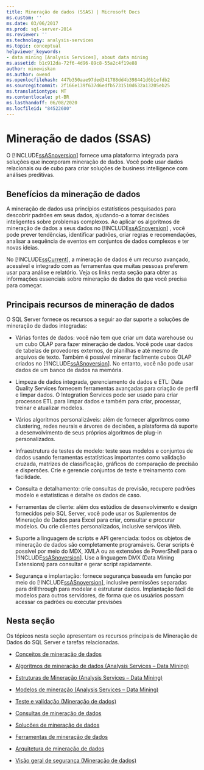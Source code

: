 ```yaml
---
title: Mineração de dados (SSAS) | Microsoft Docs
ms.custom: ''
ms.date: 03/06/2017
ms.prod: sql-server-2014
ms.reviewer: ''
ms.technology: analysis-services
ms.topic: conceptual
helpviewer_keywords:
- data mining [Analysis Services], about data mining
ms.assetid: b1c912da-72f6-4d96-89c8-55a2c4f19e88
author: minewiskan
ms.author: owend
ms.openlocfilehash: 447b350aae97ded341788dd4b398441d6b1efdb2
ms.sourcegitcommit: 2f166e139f637d6edfb5731510d632a13205eb25
ms.translationtype: MT
ms.contentlocale: pt-BR
ms.lasthandoff: 06/08/2020
ms.locfileid: "84522600"
---
```

# <a name="data-mining-ssas"></a>Mineração de dados (SSAS)
  O [!INCLUDE[ssASnoversion](../../includes/ssasnoversion-md.md)] fornece uma plataforma integrada para soluções que incorporam mineração de dados. Você pode usar dados relacionais ou de cubo para criar soluções de business intelligence com análises preditivas.  
  
## <a name="benefits-of-data-mining"></a>Benefícios da mineração de dados  
 A mineração de dados usa princípios estatísticos pesquisados para descobrir padrões em seus dados, ajudando-o a tomar decisões inteligentes sobre problemas complexos. Ao aplicar os algoritmos de mineração de dados a seus dados no [!INCLUDE[ssASnoversion](../../includes/ssasnoversion-md.md)] , você pode prever tendências, identificar padrões, criar regras e recomendações, analisar a sequência de eventos em conjuntos de dados complexos e ter novas ideias.  
  
 No [!INCLUDE[ssCurrent](../../includes/sscurrent-md.md)], a mineração de dados é um recurso avançado, acessível e integrado com as ferramentas que muitas pessoas preferem usar para análise e relatório. Veja os links nesta seção para obter as informações essenciais sobre mineração de dados de que você precisa para começar.  
  
## <a name="key-data-mining-features"></a>Principais recursos de mineração de dados  
 O SQL Server fornece os recursos a seguir ao dar suporte a soluções de mineração de dados integradas:  
  
-   Várias fontes de dados: você não tem que criar um data warehouse ou um cubo OLAP para fazer mineração de dados. Você pode usar dados de tabelas de provedores externos, de planilhas e até mesmo de arquivos de texto. Também é possível minerar facilmente cubos OLAP criados no [!INCLUDE[ssASnoversion](../../includes/ssasnoversion-md.md)]. No entanto, você não pode usar dados de um banco de dados na memória.  
  
-   Limpeza de dados integrada, gerenciamento de dados e ETL: Data Quality Services fornecem ferramentas avançadas para criação de perfil e limpar dados. O Integration Services pode ser usado para criar processos ETL para limpar dados e também para criar, processar, treinar e atualizar modelos.  
  
-   Vários algoritmos personalizáveis: além de fornecer algoritmos como clustering, redes neurais e árvores de decisões, a plataforma dá suporte a desenvolvimento de seus próprios algoritmos de plug-in personalizados.  
  
-   Infraestrutura de testes de modelo: teste seus modelos e conjuntos de dados usando ferramentas estatísticas importantes como validação cruzada, matrizes de classificação, gráficos de comparação de precisão e dispersões. Crie e gerencie conjuntos de teste e treinamento com facilidade.  
  
-   Consulta e detalhamento: crie consultas de previsão, recupere padrões modelo e estatísticas e detalhe os dados de caso.  
  
-   Ferramentas de cliente: além dos estúdios de desenvolvimento e design fornecidos pelo SQL Server, você pode usar os Suplementos de Mineração de Dados para Excel para criar, consultar e procurar modelos. Ou crie clientes personalizados, inclusive serviços Web.  
  
-   Suporte a linguagem de scripts e API gerenciada: todos os objetos de mineração de dados são completamente programáveis. Gerar scripts é possível por meio do MDX, XMLA ou as extensões de PowerShell para o [!INCLUDE[ssASnoversion](../../includes/ssasnoversion-md.md)]. Use a linguagem DMX (Data Mining Extensions) para consultar e gerar script rapidamente.  
  
-   Segurança e implantação: fornece segurança baseada em função por meio do [!INCLUDE[ssASnoversion](../../includes/ssasnoversion-md.md)], inclusive permissões separadas para drillthrough para modelar e estruturar dados. Implantação fácil de modelos para outros servidores, de forma que os usuários possam acessar os padrões ou executar previsões  
  
## <a name="in-this-section"></a>Nesta seção  
 Os tópicos nesta seção apresentam os recursos principais de Mineração de Dados do SQL Server e tarefas relacionadas.  
  
-   [Conceitos de mineração de dados](data-mining-concepts.md)  
  
-   [Algoritmos de mineração de dados &#40;Analysis Services – Data Mining&#41;](data-mining-algorithms-analysis-services-data-mining.md)  
  
-   [Estruturas de Mineração &#40;Analysis Services – Data Mining&#41;](mining-structures-analysis-services-data-mining.md)  
  
-   [Modelos de mineração &#40;Analysis Services – Data Mining&#41;](mining-models-analysis-services-data-mining.md)  
  
-   [Teste e validação &#40;Mineração de dados&#41;](testing-and-validation-data-mining.md)  
  
-   [Consultas de mineração de dados](data-mining-queries.md)  
  
-   [Soluções de mineração de dados](data-mining-solutions.md)  
  
-   [Ferramentas de mineração de dados](data-mining-tools.md)  
  
-   [Arquitetura de mineração de dados](data-mining-architecture.md)  
  
-   [Visão geral de segurança &#40;Mineração de dados&#41;](security-overview-data-mining.md)  
  
  
